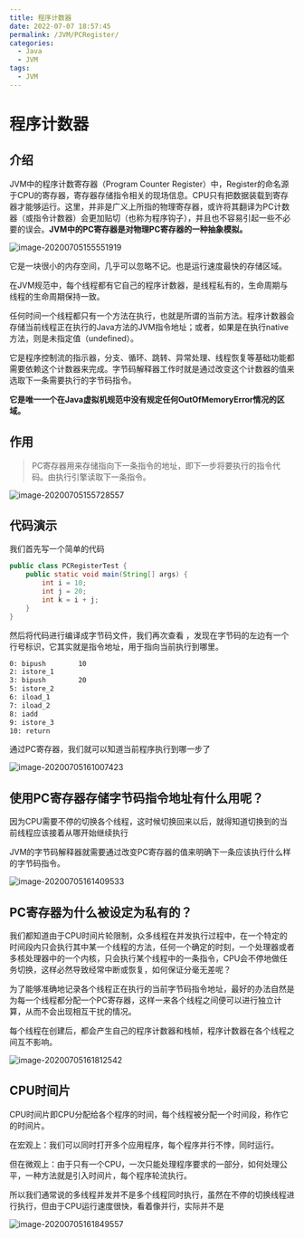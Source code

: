 ```yaml
---
title: 程序计数器
date: 2022-07-07 18:57:45
permalink: /JVM/PCRegister/
categories:
  - Java
  - JVM
tags:
  - JVM
---
```

# 程序计数器

## 介绍

JVM中的程序计数寄存器（Program Counter Register）中，Register的命名源于CPU的寄存器，寄存器存储指令相关的现场信息。CPU只有把数据装载到寄存器才能够运行。这里，并非是广义上所指的物理寄存器，或许将其翻译为PC计数器（或指令计数器）会更加贴切（也称为程序钩子），并且也不容易引起一些不必要的误会。**JVM中的PC寄存器是对物理PC寄存器的一种抽象模拟。**

![image-20200705155551919](https://images.zaiolos.top/images/image-20200705155551919.png)

它是一块很小的内存空间，几乎可以忽略不记。也是运行速度最快的存储区域。

在JVM规范中，每个线程都有它自己的程序计数器，是线程私有的，生命周期与线程的生命周期保持一致。

任何时间一个线程都只有一个方法在执行，也就是所谓的当前方法。程序计数器会存储当前线程正在执行的Java方法的JVM指令地址；或者，如果是在执行native方法，则是未指定值（undefined）。

它是程序控制流的指示器，分支、循环、跳转、异常处理、线程恢复等基础功能都需要依赖这个计数器来完成。字节码解释器工作时就是通过改变这个计数器的值来选取下一条需要执行的字节码指令。

**它是唯一一个在Java虚拟机规范中没有规定任何OutOfMemoryError情况的区域。**

## 作用

> PC寄存器用来存储指向下一条指令的地址，即下一步将要执行的指令代码。由执行引擎读取下一条指令。

![image-20200705155728557](https://images.zaiolos.top/images/image-20200705155728557.png)

## 代码演示

我们首先写一个简单的代码

```java
public class PCRegisterTest {
    public static void main(String[] args) {
        int i = 10;
        int j = 20;
        int k = i + j;
    }
}
```

然后将代码进行编译成字节码文件，我们再次查看 ，发现在字节码的左边有一个行号标识，它其实就是指令地址，用于指向当前执行到哪里。

```bash
0: bipush        10
2: istore_1
3: bipush        20
5: istore_2
6: iload_1
7: iload_2
8: iadd
9: istore_3
10: return
```

通过PC寄存器，我们就可以知道当前程序执行到哪一步了 

![image-20200705161007423](https://images.zaiolos.top/images/image-20200705161007423.png)

## 使用PC寄存器存储字节码指令地址有什么用呢？

因为CPU需要不停的切换各个线程，这时候切换回来以后，就得知道切换到的当前线程应该接着从哪开始继续执行

JVM的字节码解释器就需要通过改变PC寄存器的值来明确下一条应该执行什么样的字节码指令。

![image-20200705161409533](https://images.zaiolos.top/images/image-20200705161409533.png)

## PC寄存器为什么被设定为私有的？

我们都知道由于CPU时间片轮限制，众多线程在并发执行过程中，在一个特定的时间段内只会执行其中某一个线程的方法，任何一个确定的时刻，一个处理器或者多核处理器中的一个内核，只会执行某个线程中的一条指令，CPU会不停地做任务切换，这样必然导致经常中断或恢复，如何保证分毫无差呢？

为了能够准确地记录各个线程正在执行的当前字节码指令地址，最好的办法自然是为每一个线程都分配一个PC寄存器，这样一来各个线程之间便可以进行独立计算，从而不会出现相互干扰的情况。

每个线程在创建后，都会产生自己的程序计数器和栈帧，程序计数器在各个线程之间互不影响。

![image-20200705161812542](https://images.zaiolos.top/images/image-20200705161812542.png)

## CPU时间片

CPU时间片即CPU分配给各个程序的时间，每个线程被分配一个时间段，称作它的时间片。

在宏观上：我们可以同时打开多个应用程序，每个程序并行不悖，同时运行。

但在微观上：由于只有一个CPU，一次只能处理程序要求的一部分，如何处理公平，一种方法就是引入时间片，每个程序轮流执行。

所以我们通常说的多线程并发并不是多个线程同时执行，虽然在不停的切换线程进行执行，但由于CPU运行速度很快，看着像并行，实际并不是

![image-20200705161849557](https://images.zaiolos.top/images/image-20200705161849557.png)